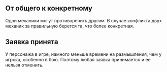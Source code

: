 ## От общего к конкретному

Одни механики могут противоречить другим. В случае конфликта двух механик за правильную берется та, что более конкретная. 

## Заявка принята 
   
У персонажа в игре, намного меньше времени на размышления, чем у игрока, особенно в бою. Поэтому любая заявка принимается и ее нельзя отменить.

